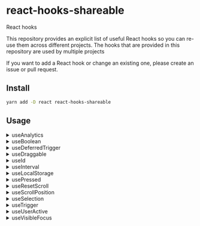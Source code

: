 # react-hooks-shareable

React hooks

This repository provides an explicit list of useful React hooks so you can re-use them across different projects.
The hooks that are provided in this repository are used by multiple projects

If you want to add a React hook or change an existing one, please create an issue or pull request.

## Install

```bash
yarn add -D react react-hooks-shareable
```

## Usage

<details>
  <summary>useAnalytics</summary>

A hook to expose convenience methods for sending page views or events to Google Analytics.

Note: You will still need to set up Google Analytics in your project manually, IE adding the script tag and initialize it and make sure gtag is available on the window object. You also need to have @types/gtag.js as devDependency in your project

```tsx
import { useEffect, useCallback } from 'react'
import { useAnalytics } from 'react-hooks-shareable'
import { Button } from 'someComponentLibrary'

const GoogleID = 'UA-00000000'

const MyComponent = () => {
  const { pageView, event } = useAnalytics(GoogleID)

  useEffect(() => {
    pageView({ page_path: '/myPage' })
  }, [pageView])

  const onClick = useCallback(() => {
    // A simple event
    event('Create', {
      event_category: 'EventCategory',
      event_label: 'Success',
      value: 10,
    })
    // An exception event
    event('exception', {
      description: 'Script error on line 32 in main.js',
      fatal: true, // set to true if the error is fatal
    })
  }, [event])

  return <Button label="Click me" onClick={onClick} />
}
```

</details>

<details>
  <summary>useBoolean</summary>

A hook for easy handling of boolean values. It exposes up to four values and functions in the returned array.

```tsx
const [currentValue, setTrue, setFalse, toggleValue] = useBoolean(initialValue)
```

```tsx
import { useBoolean } from 'react-hooks-shareable'
import { ConfirmDialog } from 'someComponentLibrary'

const MyComponent = () => {
  const [isOpen, open, close, toggle] = useBoolean(false)

  return (
    <ConfirmDialog
      open={isOpen}
      onClose={close}
      title="Dialog"
      message="Are you sure?"
      confirmAction={{
        label: 'OK',
        onClick: close,
      }}
      cancelAction={{
        label: 'Cancel',
        onClick: close,
      }}
    />
  )
}
```

</details>

<details>
  <summary>useDeferredTrigger</summary>

A hook for debouncing a changing boolean value, with different delays depending on the direction of the trigger (determined by the base value).

Note: the trailing delay takes into account the time already spent in the "on" state of the trigger.

Mainly useful for loading states where one wants to guarantee a period without spinner (delay triggering the loading state), but then when it's loading, make sure the spinner is shown for a minimum amount of time (trailing delay of the trigger).

Default values:

delay - 100ms
minDuration - 400ms

```tsx
import { useDeferredTrigger } from 'react-hooks-shareable'

const MyComponent = () => {
  const initializing =
    gqlClient === undefined || credentials === undefined || online === undefined

  const waiting = useDeferredTrigger(initializing, {
    delay: 200,
    minDuration: 500,
  })

  if (waiting) {
    return <Spinner>
  }

  return <YourComponent />
}
```

</details>

<details>
  <summary>useDraggable</summary>

A hook that provides a translation vector for an element that is being dragged.

```tsx
import { useDraggable } from 'react-hooks-shareable'

const MyComponent = () => {
  const [[tx], onDragStart, dragging] = useDraggable(onDragEnd)

  return (
    <ResizeContainer left={tx}>
      <ResizeHandle onPointerDown={onDragStart} />
      <ResizeMarker dragging={dragging} />
    </ResizeContainer>
  )
}
```

</details>

<details>
  <summary>useId</summary>

A hook that returns a unique id.

```tsx
import { useId } from 'react-hooks-shareable'

const MyComponent = () => {
  const id = useId('someId')

  return <YourComponent id={id} />
}
```

</details>

<details>
  <summary>useInterval</summary>

A hook for delaying the execution.

```tsx
import { useInterval } from 'react-hooks-shareable'

const MyComponent = () => {
  useInterval(() => console.log('Run'), 100)

  return <YourComponent />
}
```

</details>

<details>
  <summary>useLocalStorage</summary>

A hook for accessing from or saving the values to localStorage.

```tsx
import { useLocalStorage, getLocalStorage } from 'react-hooks-shareable'
import { Switch } from 'someComponentLibrary'

// Without hook
const storage = getLocalStorage()
const theme: ITheme | null = storage['theme']

// With hook
const MyComponent = () => {
  const [analytics, setAnalytics] = useLocalStorage<boolean | null>('analytics')

  return (
    <Switch
      label={t('label.shareData')}
      value={analytics === true}
      onChange={setAnalytics}
    />
  )
}
```

</details>

<details>
  <summary>usePressed</summary>

A hook for easy detecting if the component is pressed.

```tsx
import { usePressed } from 'react-hooks-shareable'

const MyComponent = () => {
  const ref = React.createRef<HTMLInputElement>()
  const pressed = usePressed(ref)

  useEffect(() => {
    if (pressed) {
      document.addEventListener('pointermove', posSetter)
      return () => document.removeEventListener('pointermove', posSetter)
    }
  }, [posSetter, pressed])

  return <YourComponent />
}
```

</details>

<details>
  <summary>useResetScroll</summary>

A hook for easy resetting the scroll to top of ref.

```tsx
import { useResetScroll } from 'react-hooks-shareable'

const MyComponent = () => {
  const tableContentRef = useRef<HTMLDivElement>(null)

  // Scroll to top when scrollKey changes
  useResetScroll(tableContentRef)

  return <TableContainer ref={tableRef} />
}
```

</details>

<details>
  <summary>useScrollPosition</summary>

A hook for translating the scroll position for an element into atTop and atBottom boolean values, indicating if the scroll position is at the beginning or end of an element.

To signal that the onScroll function hasn't computed any position yet, atTop and atBottom can be undefined!

```tsx
import { useScrollPosition } from 'react-hooks-shareable'

const MyComponent = () => {
  const { atTop, atBottom, scrollRef } = useScrollPosition()

  return (
    <ScrollContainer
      topHidden={atTop === false}
      bottomHidden={atBottom === false}
      ref={scrollRef}
    >
      {children}
    </ScrollContainer>
  )
}
```

</details>

<details>
  <summary>useSelection</summary>

A hook to keep track of the selected items.

```tsx
import { useSelection } from 'react-hooks-shareable'
import { Table, TableHeader, Typography, Menu } from 'someComponentLibrary'

const MyComponent = () => {
  const [selection, add, remove, reset] = useSelection()

  const onSelect = useCallback(
    (selected: boolean, id?: string) => {
      if (selected) {
        if (id !== undefined) {
          add(id)
        } else {
          reset(LONG_DEVICE_LIST.map(device => device.id))
        }
      } else {
        if (id !== undefined) {
          remove(id)
        } else {
          reset([])
        }
      }
    },
    [add, remove, reset]
  )

  return (
    <Table onSelect={onSelect} hasMenu={true}>
      <TableHeader
        selected={
          selection.size !== 0 && selection.size === LONG_DEVICE_LIST.length
        }
        partial={selection.size > 0 && selection.size < LONG_DEVICE_LIST.length}
        overlay={
          selection.size === 0 ? undefined : (
            <div>
              <Typography>Actions overlay</Typography>
            </div>
          )
        }
        menu={
          <Menu
            align="right"
            items={MENU_ITEMS.map(({ label, ...item }) => ({
              ...item,
              label,
              onClick: onClickHandler(label),
            }))}
          />
        }
      >
        {TABLE_HEADER_DATA.map(({ title }, id) => (
          <Typography key={id}>{title}</Typography>
        ))}
      </TableHeader>
    </Table>
  )
}
```

</details>

<details>
  <summary>useTrigger</summary>

A hook implementing a generic event.

The event can, for example, be used to trigger changes to effects.

The initial state of the event is undefined, otherwise nothing should be assumed of the event returns a triplet consisting of:

0. an event
1. a function to trigger the event
2. a function to reset the event to its initial state

```tsx
import { useCallback, useMemo } from 'react'
import { useTrigger } from 'react-hooks-shareable'

const MyComponent = () => {
  const [clearEvent, triggerClearEvent] = useTrigger()

  const tabs = useMemo(
    () => [
      {
        id: 'myId',
        label: 'myLabel',
      },
    ],
    []
  )

  const onTabSelected = useCallback(
    (tab: Tab) => {
      triggerClearEvent()
      setCurrentTab(tab)
    },
    [triggerClearEvent]
  )
  return (
    <YourComponent
      tabs={tabs}
      onTabSelected={onTabSelected}
      selectedTab={currentTab}
      clearEvent={clearEvent}
    />
  )
}
```

</details>

<details>
  <summary>useUserActive</summary>

A hook for listening to activity on an element by the user.

```tsx
import { useScrollPosition } from 'react-hooks-shareable'

const MyComponent = () => {
  const ref = React.createRef<HTMLInputElement>()
  const [userActivity, startUserActive, stopUserActive] = useUserActive(
    ref,
    4000
  )

  return <YourComponent />
}
```

</details>

<details>
  <summary>useVisibleFocus</summary>

A hook for easy handling of component's focus.

```tsx
import { useVisibleFocus } from 'react-hooks-shareable'

const MyComponent = () => {
  const {
    isPointerOn,
    isPointerOff,
    determineVisibleFocus,
    visibleFocus,
  } = useVisibleFocus()

  return (
    <Button
      onPointerDown={isPointerOn}
      onPointerUp={isPointerOff}
      onFocus={determineVisibleFocus}
      visibleFocus={visibleFocus}
    >
      Content
    </Button>
  )
}
```

</details>
